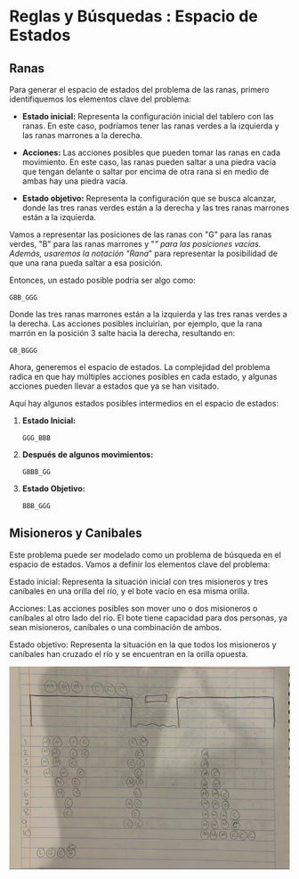 # Reglas y Búsquedas : Espacio de Estados

## Ranas

Para generar el espacio de estados del problema de las ranas, primero identifiquemos los elementos clave del problema:

- **Estado inicial:** Representa la configuración inicial del tablero con las ranas. En este caso, podríamos tener las ranas verdes a la izquierda y las ranas marrones a la derecha.

- **Acciones:** Las acciones posibles que pueden tomar las ranas en cada movimiento. En este caso, las ranas pueden saltar a una piedra vacía que tengan delante o saltar por encima de otra rana si en medio de ambas hay una piedra vacía.

- **Estado objetivo:** Representa la configuración que se busca alcanzar, donde las tres ranas verdes están a la derecha y las tres ranas marrones están a la izquierda.

Vamos a representar las posiciones de las ranas con "G" para las ranas verdes, "B" para las ranas marrones y "_" para las posiciones vacías. Además, usaremos la notación "Rana_" para representar la posibilidad de que una rana pueda saltar a esa posición.

Entonces, un estado posible podría ser algo como:

```
GBB_GGG
```

Donde las tres ranas marrones están a la izquierda y las tres ranas verdes a la derecha. Las acciones posibles incluirían, por ejemplo, que la rana marrón en la posición 3 salte hacia la derecha, resultando en:

```
GB_BGGG
```

Ahora, generemos el espacio de estados. La complejidad del problema radica en que hay múltiples acciones posibles en cada estado, y algunas acciones pueden llevar a estados que ya se han visitado.

Aquí hay algunos estados posibles intermedios en el espacio de estados:

1. **Estado Inicial:**
   ```
   GGG_BBB
   ```

2. **Después de algunos movimientos:**
   ```
   GBBB_GG
   ```

3. **Estado Objetivo:**
   ```
   BBB_GGG
   ```

## Misioneros y Canibales

Este problema puede ser modelado como un problema de búsqueda en el espacio de estados. Vamos a definir los elementos clave del problema:

Estado inicial: Representa la situación inicial con tres misioneros y tres caníbales en una orilla del río, y el bote vacío en esa misma orilla.

Acciones: Las acciones posibles son mover uno o dos misioneros o caníbales al otro lado del río. El bote tiene capacidad para dos personas, ya sean misioneros, caníbales o una combinación de ambos.

Estado objetivo: Representa la situación en la que todos los misioneros y caníbales han cruzado el río y se encuentran en la orilla opuesta.

![img](MyC.jpg)
